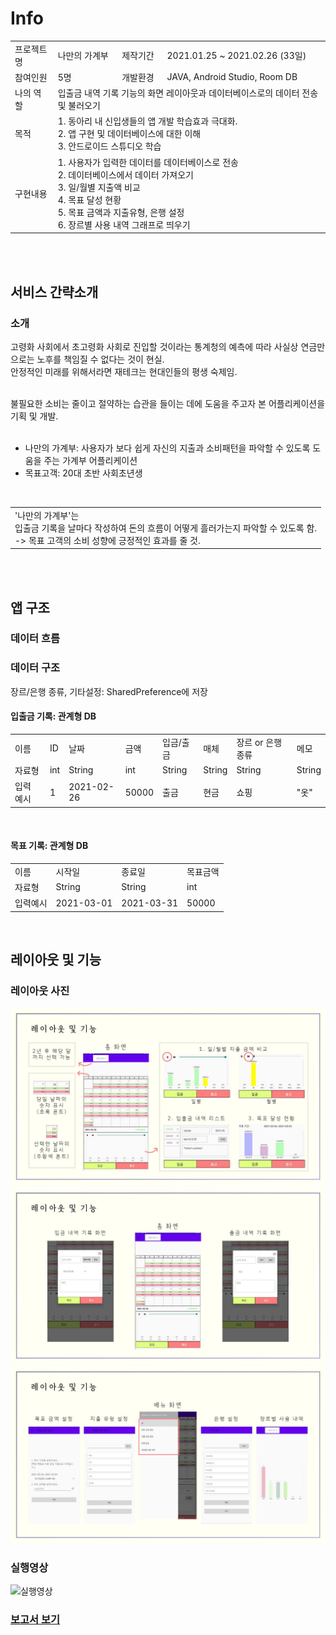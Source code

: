 # Info
<table> 
  <tr>
    <td>프로젝트명</td>
    <td>나만의 가계부</td>
    <td>제작기간</td>
    <td>2021.01.25 ~ 2021.02.26 (33일)</td>
  </tr>
  <tr>
    <td>참여인원</td>
    <td>5명</td>
    <td>개발환경</td>
    <td>JAVA, Android Studio, Room DB</td>
  </tr>
  <tr>
    <td>나의 역할</td>
    <td colspan = 3>입출금 내역 기록 기능의 화면 레이아웃과 데이터베이스로의 데이터 전송 및 불러오기</td>
  </tr>
  <tr rowspan = 3>
    <td>목적</td>
    <td colspan = 3>
      1. 동아리 내 신입생들의 앱 개발 학습효과 극대화.<br>
      2. 앱 구현 및 데이터베이스에 대한 이해<br>
      3. 안드로이드 스튜디오 학습<br>
    </td>
  </tr>
  <tr rowspan = 6>
    <td>구현내용</td>
    <td colspan = 3>
      1. 사용자가 입력한 데이터를 데이터베이스로 전송<br>
      2. 데이터베이스에서 데이터 가져오기<br>
      3. 일/월별 지출액 비교<br>
      4. 목표 달성 현황<br>
      5. 목표 금액과 지출유형, 은행 설정<br>
      6. 장르별 사용 내역 그래프로 띄우기<br>
    </td>
  </tr>
</table>
<br><br>

## 서비스 간략소개

### 소개

고령화 사회에서 초고령화 사회로 진입할 것이라는 통계청의 예측에 따라 사실상 연금만으로는 노후를 책임질 수 없다는 것이 현실.<br>
안정적인 미래를 위해서라면 재테크는 현대인들의 평생 숙제임.<br><br>

불필요한 소비는 줄이고 절약하는 습관을 들이는 데에 도움을 주고자 본 어플리케이션을 기획 및 개발.<br><br>

- 나만의 가계부: 사용자가 보다 쉽게 자신의 지출과 소비패턴을 파악할 수 있도록 도움을 주는 가계부 어플리케이션<br>
- 목표고객: 20대 초반 사회초년생
<br>

<table>
  <tr rowspan = 3>
    <td colspan = 4>
      '나만의 가계부'는<br> 
      입출금 기록을 날마다 작성하여 돈의 흐름이 어떻게 흘러가는지 파악할 수 있도록 함.<br>
      -> 목표 고객의 소비 성향에 긍정적인 효과를 줄 것.</td>
  </tr>
</table>
<br><br>

## 앱 구조

### 데이터 흐름

### 데이터 구조

장르/은행 종류, 기타설정: SharedPreference에 저장

#### 입출금 기록: 관계형 DB

<table>
  <tr>
    <td>이름</td>
    <td>ID</td>
    <td>날짜</td>
    <td>금액</td>
    <td>입금/출금</td>
    <td>매체</td>
    <td>장르 or 은행 종류</td>
    <td>메모</td>
  </tr>
  <tr>
    <td>자료형</td>
    <td>int</td>
    <td>String</td>
    <td>int</td>
    <td>String</td>
    <td>String</td>
    <td>String</td>
    <td>String</td>
  </tr>
  <tr>
    <td>입력 예시</td>
    <td>1</td>
    <td>2021-02-26</td>
    <td>50000</td>
    <td>출금</td>
    <td>현금</td>
    <td>쇼핑</td>
    <td>"옷"</td>
  </tr>
</table>
<br>

#### 목표 기록: 관계형 DB
<table>
  <tr>
    <td>이름</td>
    <td>시작일</td>
    <td>종료일</td>
    <td>목표금액</td>
  </tr>
  <tr>
    <td>자료형</td>
    <td>String</td>
    <td>String</td>
    <td>int</td>
  </tr>
  <tr>
    <td>입력예시</td>
    <td>2021-03-01</td>
    <td>2021-03-31</td>
    <td>50000</td>
  </tr>
</table>
<br>

## 레이아웃 및 기능

<h3>레이아웃 사진</h3>

![레이아웃 사진1](./_image/layout1.JPG)
![레이아웃 사진2](./_image/layout2.JPG)
![레이아웃 사진3](./_image/layout3.JPG)

<h3>실행영상</h3>

![실행영상](./_image/AppVideo.gif)

<h3><a href="./_reports/Android report.pdf">보고서 보기</a></h3>
